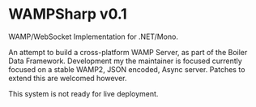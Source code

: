 WAMPSharp v0.1
==============

WAMP/WebSocket Implementation for .NET/Mono.


An attempt to build a cross-platform WAMP Server, as part of the Boiler Data Framework. Development my the maintainer is focused currently focused on a stable WAMP2, JSON encoded, Async server. Patches to extend this are welcomed however.

This system is not ready for live deployment.

